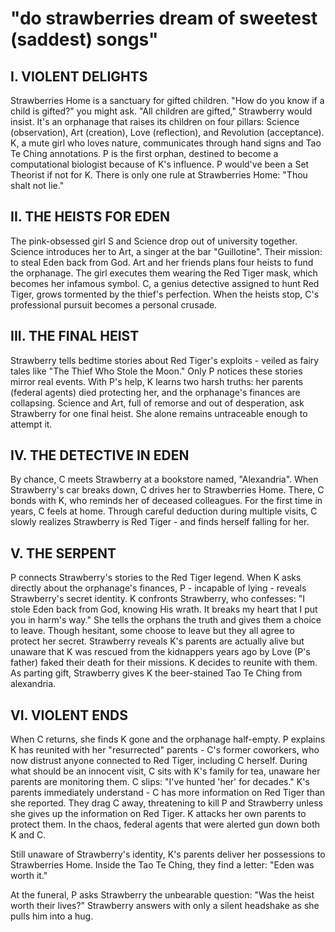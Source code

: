 # "do strawberries dream of sweetest (saddest) songs"

## I. VIOLENT DELIGHTS

Strawberries Home is a sanctuary for gifted children. "How do you know if a child is gifted?" you might ask. "All children are gifted," Strawberry would insist. It's an orphanage that raises its children on four pillars: Science (observation), Art (creation), Love (reflection), and Revolution (acceptance). K, a mute girl who loves nature, communicates through hand signs and Tao Te Ching annotations. P is the first orphan, destined to become a computational biologist because of K's influence. P would've been a Set Theorist if not for K. There is only one rule at Strawberries Home: "Thou shalt not lie."

## II. THE HEISTS FOR EDEN

The pink-obsessed girl S and Science drop out of university together. Science introduces her to Art, a singer at the bar "Guillotine". Their mission: to steal Eden back from God. Art and her friends plans four heists to fund the orphanage. The girl executes them wearing the Red Tiger mask, which becomes her infamous symbol. C, a genius detective assigned to hunt Red Tiger, grows tormented by the thief's perfection. When the heists stop, C's professional pursuit becomes a personal crusade.

## III. THE FINAL HEIST

Strawberry tells bedtime stories about Red Tiger's exploits - veiled as fairy tales like "The Thief Who Stole the Moon." Only P notices these stories mirror real events. With P's help, K learns two harsh truths: her parents (federal agents) died protecting her, and the orphanage's finances are collapsing. Science and Art, full of remorse and out of desperation, ask Strawberry for one final heist. She alone remains untraceable enough to attempt it.

## IV. THE DETECTIVE IN EDEN

By chance, C meets Strawberry at a bookstore named, "Alexandria". When Strawberry's car breaks down, C drives her to Strawberries Home. There, C bonds with K, who reminds her of deceased colleagues. For the first time in years, C feels at home. Through careful deduction during multiple visits, C slowly realizes Strawberry is Red Tiger - and finds herself falling for her.

## V. THE SERPENT

P connects Strawberry's stories to the Red Tiger legend. When K asks directly about the orphanage's finances, P - incapable of lying - reveals Strawberry's secret identity. K confronts Strawberry, who confesses: "I stole Eden back from God, knowing His wrath. It breaks my heart that I put you in harm's way." She tells the orphans the truth and gives them a choice to leave. Though hesitant, some choose to leave but they all agree to protect her secret. Strawberry reveals K's parents are actually alive but unaware that K was rescued from the kidnappers years ago by Love (P's father) faked their death for their missions. K decides to reunite with them. As parting gift, Strawberry gives K the beer-stained Tao Te Ching from alexandria.

## VI. VIOLENT ENDS

When C returns, she finds K gone and the orphanage half-empty. P explains K has reunited with her "resurrected" parents - C's former coworkers, who now distrust anyone connected to Red Tiger, including C herself. During what should be an innocent visit, C sits with K's family for tea, unaware her parents are monitoring them. C slips: "I've hunted 'her' for decades." K's parents immediately understand - C has more information on Red Tiger than she reported. They drag C away, threatening to kill P and Strawberry unless she gives up the information on Red Tiger. K attacks her own parents to protect them. In the chaos, federal agents that were alerted gun down both K and C.

Still unaware of Strawberry's identity, K's parents deliver her possessions to Strawberries Home. Inside the Tao Te Ching, they find a letter: "Eden was worth it."

At the funeral, P asks Strawberry the unbearable question: "Was the heist worth their lives?" Strawberry answers with only a silent headshake as she pulls him into a hug.
